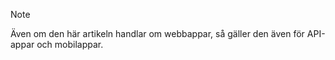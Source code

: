 > [!NOTE]
> Även om den här artikeln handlar om webbappar, så gäller den även för API-appar och mobilappar.
> 
> 



<!--HONumber=Nov16_HO2-->


